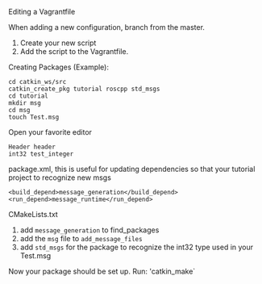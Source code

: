 Editing a Vagrantfile

When adding a new configuration, branch from the master.

1. Create your new script
2. Add the script to the Vagrantfile.

Creating Packages (Example):
```
cd catkin_ws/src
catkin_create_pkg tutorial roscpp std_msgs
cd tutorial
mkdir msg
cd msg
touch Test.msg
```

Open your favorite editor
```
Header header
int32 test_integer
```

package.xml, this is useful for updating dependencies so that your tutorial project to recognize new msgs
```
<build_depend>message_generation</build_depend>
<run_depend>message_runtime</run_depend>
```

CMakeLists.txt

1) add `message_generation` to find_packages
2) add the `msg` file to `add_message_files`
3) add `std_msgs` for the package to recognize the int32 type used in your Test.msg


Now your package should be set up. Run:
'catkin_make`


